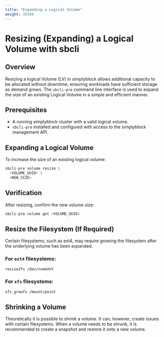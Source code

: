 ```yaml
---
title: "Expanding a Logical Volume"
weight: 30300
---
```


# Resizing (Expanding) a Logical Volume with sbcli

## Overview

Resizing a logical Volume (LV) in simplyblock allows additional capacity to be allocated without downtime, ensuring
workloads have sufficient storage as demand grows. The `sbcli-pre` command line interface is used to expand the size of an
existing Logical Volume in a simple and efficient manner.

## Prerequisites

- A running simplyblock cluster with a valid logical volume.
- `sbcli-pre` installed and configured with access to the simplyblock management API.

## Expanding a Logical Volume

To increase the size of an existing logical volume:

```bash
sbcli-pre volume resize \
  <VOLUME_UUID> \
  <NEW_SIZE>
```

## Verification

After resizing, confirm the new volume size:

```bash
sbcli-pre volume get <VOLUME_UUID>
```

## Resize the Filesystem (If Required)

Certain filesystems, such as ext4, may require growing the filesystem after the underlying volume has been expanded.

### For `ext4` filesystems:

```bash
resize2fs /dev/nvmeXnY
```

### For `xfs` filesystems:

```bash
xfs_growfs /mount/point
```

## Shrinking a Volume

Theoretically it is possible to shrink a volume. It can, however, create issues with certain filesystems. When a volume
needs to be shrunk, it is recommended to create a snapshot and restore it onto a new volume.
